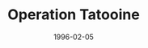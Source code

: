 ---
mission_id: optat
slug: "operation-tatooine"
editorsChoice:
title: "Operation Tatooine"
authors: 
    - "Don Sielke"
date: 1996-02-05
filename: "/missions/don-df42.zip"
description: "The Empire has commissioned Boba Fett to deliver some plans to their forces on the Outer Rim. These are plans for attacks on planets now sympathetic to the Rebel cause. You must infiltrate Fett's personal base of operations on Tattooine and steal the plans before he can deliver them."
cover:
levelReplaced:	SEWERS
difficulty: yes
bm:	yes
fme: yes
wax: yes
three_do: yes
voc: no
gmd: no
vue: yes
lfd: yes
base: "New level from scratch" 
editors: "DFUSE"

---